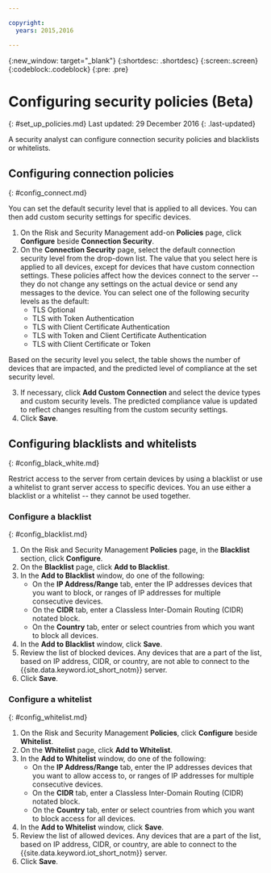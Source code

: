 ```yaml
---

copyright:
  years: 2015,2016

---
```


{:new_window: target="\_blank"}
{:shortdesc: .shortdesc}
{:screen:.screen}
{:codeblock:.codeblock}
{:pre: .pre}

# Configuring security policies (Beta)
{: #set_up_policies.md}
Last updated: 29 December 2016
{: .last-updated}

A security analyst can configure connection security policies and blacklists or whitelists.

## Configuring connection policies
{: #config_connect.md}

You can set the default security level that is applied to all devices. You can then add custom security settings for specific devices.

1. On the Risk and Security Management add-on **Policies** page, click **Configure** beside **Connection Security**.
2. On the **Connection Security** page, select the default connection security level from the drop-down list. The value that you select here is applied to all devices, except for devices that have custom connection settings. These policies affect how the devices connect to the server -- they do not change any settings on the actual device or send any messages to the device. You can select one of the following security levels as the default:
    - TLS Optional
    - TLS with Token Authentication
    - TLS with Client Certificate Authentication
    - TLS with Token and Client Certificate Authentication
    - TLS with Client Certificate or Token

Based on the security level you select, the table shows the number of devices that are impacted, and the predicted level of compliance at the set security level.

3. If necessary, click **Add Custom Connection** and select the device types and custom security levels. The predicted compliance value is updated to reflect changes resulting from the custom security settings.
4. Click **Save**.  

## Configuring blacklists and whitelists
{: #config_black_white.md}

Restrict access to the server from certain devices by using a blacklist or use a whitelist to grant server access to specific devices. You an use either a blacklist or a whitelist -- they cannot be used together.

### Configure a blacklist
{: #config_blacklist.md}

1. On the Risk and Security Management **Policies** page, in the **Blacklist** section, click **Configure**.
2. On the **Blacklist** page, click **Add to Blacklist**.
3. In the **Add to Blacklist** window, do one of the following:
    - On the **IP Address/Range** tab, enter the IP addresses devices that you want to block, or ranges of IP addresses for multiple consecutive devices.
    - On the **CIDR** tab, enter a Classless Inter-Domain Routing (CIDR) notated block.
    - On the **Country** tab, enter or select countries from which you want to block all devices.
4. In the **Add to Blacklist** window, click **Save**.
5. Review the list of blocked devices. Any devices that are a part of the list, based on IP address, CIDR, or country, are not able to connect to the {{site.data.keyword.iot_short_notm}} server.
6. Click **Save**.

### Configure a whitelist
{: #config_whitelist.md}

1. On the Risk and Security Management **Policies**, click **Configure** beside **Whitelist**.
2. On the **Whitelist** page, click **Add to Whitelist**.
3. In the **Add to Whitelist** window, do one of the following:
    - On the **IP Address/Range** tab, enter the IP addresses devices that you want to allow access to, or ranges of IP addresses for multiple consecutive devices.
    - On the **CIDR** tab, enter a Classless Inter-Domain Routing (CIDR) notated block.
    - On the **Country** tab, enter or select countries from which you want to block access for all devices.
4. In the **Add to Whitelist** window, click **Save**.
5. Review the list of allowed devices. Any devices that are a part of the list, based on IP address, CIDR, or country, are  able to connect to the {{site.data.keyword.iot_short_notm}} server.
6. Click **Save**.
